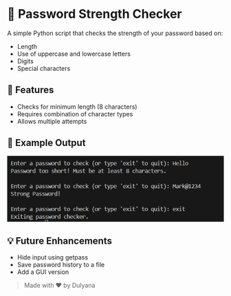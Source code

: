 # 🔐 Password Strength Checker
A simple Python script that checks the strength of your password based on:
- Length
- Use of uppercase and lowercase letters
- Digits
- Special characters

## 🚀 Features

- Checks for minimum length (8 characters)
- Requires combination of character types
- Allows multiple attempts

## 📸 Example Output
![Screenshot of terminal showing strong and weak password results](Screenshot.png)

## 💡 Future Enhancements

- Hide input using getpass
- Save password history to a file
- Add a GUI version

> Made with ❤️ by Dulyana



